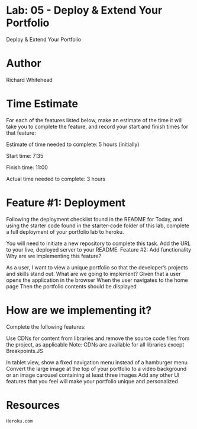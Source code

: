 # Lab: 05 - Deploy & Extend Your Portfolio

 Deploy &amp; Extend Your Portfolio

 # Author 

 Richard Whitehead

# Time Estimate

For each of the features listed below, make an estimate of the time it will take you to complete the feature, and record your start and finish times for that feature:

Estimate of time needed to complete: 5 hours (initially)

Start time: 7:35

Finish time: 11:00

Actual time needed to complete: 3 hours

# Feature #1: Deployment

Following the deployment checklist found in the README for Today, and using the starter code found in the starter-code folder of this lab, complete a full deployment of your portfolio lab to heroku.

You will need to initiate a new repository to complete this task.
Add the URL to your live, deployed server to your README.
Feature #2: Add functionality
Why are we implementing this feature?

As a user, I want to view a unique portfolio so that the developer’s projects and skills stand out.
What are we going to implement?
Given that a user opens the application in the browser
When the user navigates to the home page
Then the portfolio contents should be displayed

# How are we implementing it?
Complete the following features:

Use CDNs for content from libraries and remove the source code files from the project, as applicable
Note: CDNs are available for all libraries except Breakpoints.JS

In tablet view, show a fixed navigation menu instead of a hamburger menu
Convert the large image at the top of your portfolio to a video background or an image carousel containing at least three images
Add any other UI features that you feel will make your portfolio unique and personalized

# Resources

`Heroku.com`
